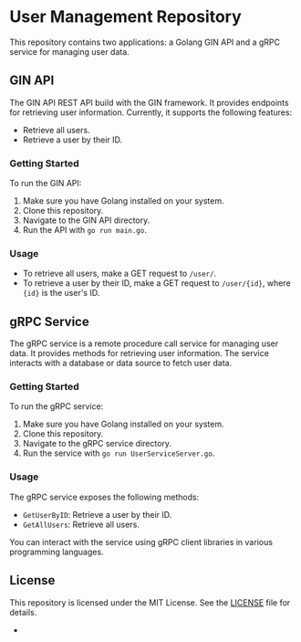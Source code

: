 
# User Management Repository

This repository contains two applications: a Golang GIN API and a gRPC service for managing user data.

## GIN API

The GIN API REST API build with the GIN framework. It provides endpoints for retrieving user information. Currently, it supports the following features:

- Retrieve all users.
- Retrieve a user by their ID.

### Getting Started

To run the GIN API:

1. Make sure you have Golang installed on your system.
2. Clone this repository.
3. Navigate to the GIN API directory.
4. Run the API with `go run main.go`.

### Usage

- To retrieve all users, make a GET request to `/user/`.
- To retrieve a user by their ID, make a GET request to `/user/{id}`, where `{id}` is the user's ID.

## gRPC Service

The gRPC service is a remote procedure call service for managing user data. It provides methods for retrieving user information. The service interacts with a database or data source to fetch user data.

### Getting Started

To run the gRPC service:

1. Make sure you have Golang installed on your system.
2. Clone this repository.
3. Navigate to the gRPC service directory.
4. Run the service with `go run UserServiceServer.go`.

### Usage

The gRPC service exposes the following methods:

- `GetUserByID`: Retrieve a user by their ID.
- `GetAllUsers`: Retrieve all users.

You can interact with the service using gRPC client libraries in various programming languages.


## License

This repository is licensed under the MIT License. See the [LICENSE](LICENSE) file for details.

-
